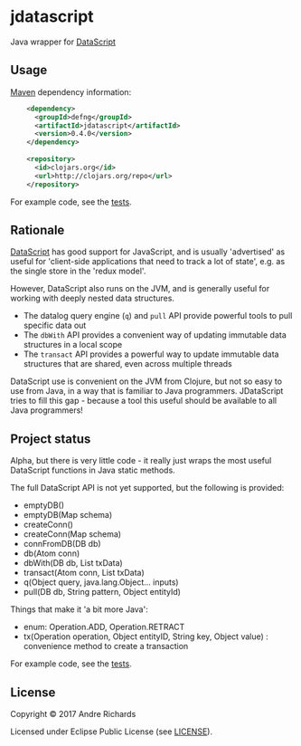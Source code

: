 # jdatascript

Java wrapper for [DataScript](https://github.com/tonsky/datascript)

## Usage
    
[Maven](http://maven.apache.org/) dependency information:
```xml
    <dependency>
      <groupId>defng</groupId>
      <artifactId>jdatascript</artifactId>
      <version>0.4.0</version>
    </dependency>
    
    <repository>
      <id>clojars.org</id>
      <url>http://clojars.org/repo</url>
    </repository>
```

For example code, see the [tests](https://github.com/andrerichards/jdatascript/blob/master/test/defng/jdatascript/JDataScriptTest.java).

## Rationale
[DataScript](https://github.com/tonsky/datascript) has good support for JavaScript, and is usually 'advertised' as useful for 'client-side applications that need to track a lot of state', e.g. as the single store in the 'redux model'.

However, DataScript also runs on the JVM, and is generally useful for working with deeply nested data structures. 
* The datalog query engine (`q`) and `pull` API provide powerful tools to pull specific data out
* The `dbWith` API provides a convenient way of updating immutable data structures in a local scope
* The `transact` API provides a powerful way to update immutable data structures that are shared, even across multiple threads

DataScript use is convenient on the JVM from Clojure, but not so easy to use from Java, in a way that is familiar to Java programmers. JDataScript tries to fill this gap - because a tool this useful should be available to all Java programmers!

## Project status
Alpha, but there is very little code - it really just wraps the most useful DataScript functions in Java static methods.

The full DataScript API is not yet supported, but the following is provided:
* emptyDB()
* emptyDB(Map schema)
* createConn()
* createConn(Map schema)
* connFromDB(DB db)
* db(Atom conn)
* dbWith(DB db, List txData)
* transact(Atom conn, List txData)
* q(Object query, java.lang.Object... inputs)
* pull(DB db, String pattern, Object entityId)

Things that make it 'a bit more Java':
* enum: Operation.ADD, Operation.RETRACT
* tx(Operation operation, Object entityID, String key, Object value) : convenience method to create a transaction 


For example code, see the [tests](https://github.com/andrerichards/jdatascript/blob/master/test/defng/jdatascript/JDataScriptTest.java).

## License

Copyright © 2017 Andre Richards

Licensed under Eclipse Public License (see [LICENSE](LICENSE)).
